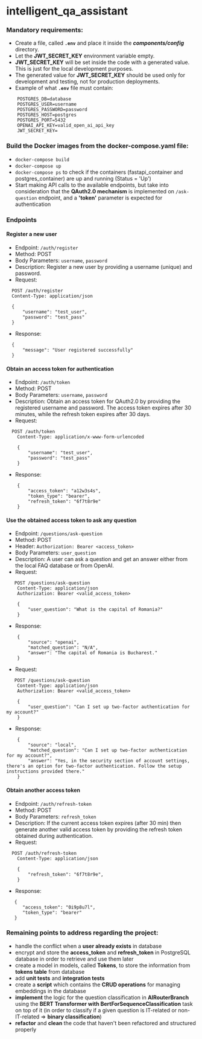 # intelligent_qa_assistant

### Mandatory requirements:
- Create a file, called **`.env`** and place it inside the _**components/config**_ directory.
- Let the **JWT_SECRET_KEY** environment variable empty.
- **JWT_SECRET_KEY** will be set inside the code with a generated value. This is just for the local development purposes. 
- The generated value for **JWT_SECRET_KEY** should be used only for development and testing, not for production deployments.
- Example of what **`.env`** file must contain:

```
    POSTGRES_DB=database
    POSTGRES_USER=username
    POSTGRES_PASSWORD=password
    POSTGRES_HOST=postgres
    POSTGRES_PORT=5432
    OPENAI_API_KEY=valid_open_ai_api_key
    JWT_SECRET_KEY=
```

### Build the Docker images from the docker-compose.yaml file:
- `docker-compose build`
- `docker-compose up`
- `docker-compose ps` to check if the containers (fastapi_container and postgres_container) are up and running (Status = 'Up')
- Start making API calls to the available endpoints, but take into consideration that the **QAuth2.0 mechanism** is implemented on `/ask-question` endpoint, and a **'token'** parameter is expected for authentication

### Endpoints

#### Register a new user
 - Endpoint: `/auth/register` 
 - Method: POST
 - Body Parameters: `username`, `password`
 - Description: Register a new user by providing a username (unique) and password.
 - Request:
 
```
  POST /auth/register
  Content-Type: application/json
  
  {
      "username": "test_user",
      "password": "test_pass"
  }
```
 - Response:
 
```
  {
      "message": "User registered successfully"
  }
```

#### Obtain an access token for authentication

 - Endpoint: `/auth/token`
 - Method: POST 
 - Body Parameters: `username`, `password`
 - Description: Obtain an access token for QAuth2.0 by providing the registered username and password. The access token expires after 30 minutes, while the refresh token expires after 30 days.
 - Request: 
 
```
  POST /auth/token
    Content-Type: application/x-www-form-urlencoded
    
    {
        "username": "test_user",
        "password": "test_pass"
    }
```
 - Response:
  
```
    {
        "access_token": "a12w3s4s",
        "token_type": "bearer",
        "refresh_token": "6f7t8r9e"
    }
```

#### Use the obtained access token to ask any question 

 - Endpoint: `/questions/ask-question`
 - Method: POST 
 - Header: `Authorization: Bearer <access_token>`
 - Body Parameters: `user_question`
 - Description: A user can ask a question and get an answer either from the local FAQ database or from OpenAI.
 - Request: 
 
```
   POST /questions/ask-question
    Content-Type: application/json
    Authorization: Bearer <valid_access_token>
    
    {
        "user_question": "What is the capital of Romania?"
    }
```
 - Response: 
 
```
    {
        "source": "openai",
        "matched_question": "N/A",
        "answer": "The capital of Romania is Bucharest."
    }
```

 - Request: 
 
```
   POST /questions/ask-question
    Content-Type: application/json
    Authorization: Bearer <valid_access_token>
    
    {
        "user_question": "Can I set up two-factor authentication for my account?"
    }
```
 - Response: 
 
```
    {
        "source": "local",
        "matched_question": "Can I set up two-factor authentication for my account?",
        "answer": "Yes, in the security section of account settings, there's an option for two-factor authentication. Follow the setup instructions provided there."
    }
```

#### Obtain another access token

 - Endpoint: `/auth/refresh-token`
 - Method: POST 
 - Body Parameters: `refresh_token`
 - Description: If the current access token expires (after 30 min) then generate another valid access token by providing the refresh token obtained during authentication.
 - Request: 
 
```
  POST /auth/refresh-token
    Content-Type: application/json
    
    {
        "refresh_token": "6f7t8r9e",
    }
```
 - Response: 
 
```
   {
      "access_token": "0i9p8u7l",
      "token_type": "bearer"
   }
```

### Remaining points to address regarding the project:
- handle the conflict when a **user already exists** in database
- encrypt and store the **access_token** and **refresh_token** in PostgreSQL database in order to retrieve and use them later
- create a model in models, called **Tokens**, to store the information from **tokens table** from database
- add **unit tests** and **integration tests**
- create a **script** which contains the **CRUD operations** for managing embeddings in the database
- **implement** the logic for the question classification in **AIRouterBranch** using the **BERT Transformer with BertForSequenceClassification** task on top of it (in order to classify if a given question is IT-related or non-IT-related => **binary classification**)
- **refactor** and **clean** the code that haven't been refactored and structured properly
